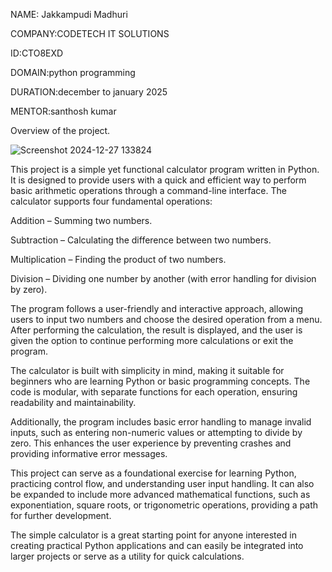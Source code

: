 NAME: Jakkampudi Madhuri

COMPANY:CODETECH IT SOLUTIONS

ID:CTO8EXD

DOMAIN:python programming

DURATION:december to january 2025

MENTOR:santhosh kumar

Overview of the project.

![Screenshot 2024-12-27 133824](https://github.com/user-attachments/assets/689748c0-65bd-4f5a-b109-1d4e526cd39c)


This project is a simple yet functional calculator program written in Python. It is designed to provide users with a quick and efficient way to perform basic arithmetic operations through a command-line interface. The calculator supports four fundamental operations:

Addition – Summing two numbers.

Subtraction – Calculating the difference between two numbers.

Multiplication – Finding the product of two numbers.

Division – Dividing one number by another (with error handling for division by zero).


The program follows a user-friendly and interactive approach, allowing users to input two numbers and choose the desired operation from a menu. After performing the calculation, the result is displayed, and the user is given the option to continue performing more calculations or exit the program.

The calculator is built with simplicity in mind, making it suitable for beginners who are learning Python or basic programming concepts. The code is modular, with separate functions for each operation, ensuring readability and maintainability.

Additionally, the program includes basic error handling to manage invalid inputs, such as entering non-numeric values or attempting to divide by zero. This enhances the user experience by preventing crashes and providing informative error messages.

This project can serve as a foundational exercise for learning Python, practicing control flow, and understanding user input handling. It can also be expanded to include more advanced mathematical functions, such as exponentiation, square roots, or trigonometric operations, providing a path for further development.

The simple calculator is a great starting point for anyone interested in creating practical Python applications and can easily be integrated into larger projects or serve as a utility for quick calculations.
